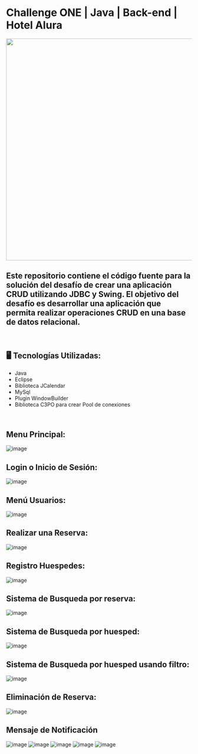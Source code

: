 # Challenge ONE | Java | Back-end | Hotel Alura

<p align="center" >
     <img width="600" heigth="600" src="https://user-images.githubusercontent.com/91544872/189419249-06b539da-7cf2-4d40-a711-618a5c872096.png">
</p>


## Este repositorio contiene el código fuente para la solución del desafío de crear una aplicación CRUD utilizando JDBC y Swing. El objetivo del desafío es desarrollar una aplicación que permita realizar operaciones CRUD en una base de datos relacional.
</br>

## 🖥️ Tecnologías Utilizadas:

- Java
- Eclipse
- Biblioteca JCalendar
- MySql
- Plugin WindowBuilder
- Biblioteca C3PO para crear Pool de conexiones
 </br>

## Menu Principal:
![image](https://user-images.githubusercontent.com/113076640/235794466-d1c54c57-feac-4fdd-9af6-049d9014dd19.png)
<br>
## Login o Inicio de Sesión:
![image](https://user-images.githubusercontent.com/113076640/235794565-1e561a35-f186-4172-aa2c-feb10621657c.png)
<br>
## Menú Usuarios:
![image](https://user-images.githubusercontent.com/113076640/235794593-7e036674-2d16-43d8-b925-53dc900b09cd.png)
<br>
## Realizar una Reserva:
![image](https://user-images.githubusercontent.com/113076640/235794670-98a87b0a-a622-434b-82b0-a6a8c55881d4.png)
<br>
## Registro Huespedes:
![image](https://user-images.githubusercontent.com/113076640/235794772-1c64ade3-d6da-4c32-a101-968946a4cd76.png)
<br>
## Sistema de Busqueda por reserva:
![image](https://user-images.githubusercontent.com/113076640/235794819-67e09393-e857-42ad-874b-df6a4afe24db.png)
<br>
## Sistema de Busqueda por huesped:
![image](https://user-images.githubusercontent.com/113076640/235794847-eed97095-bfd2-4ae4-9f52-72de7aa4027a.png)
<br>
## Sistema de Busqueda por huesped usando filtro:
![image](https://user-images.githubusercontent.com/113076640/235795227-903de4b4-d320-436a-ae0b-67ba2d939575.png)
<br>
## Eliminación de Reserva:
![image](https://user-images.githubusercontent.com/113076640/235795996-59fca628-fb08-49c4-804b-79b70c54348d.png)
<br>
## Mensaje de Notificación
![image](https://user-images.githubusercontent.com/113076640/235794517-b1e2cb4f-6afe-4ed9-830c-8ad976c56800.png)
![image](https://user-images.githubusercontent.com/113076640/235794792-dbbae725-d0ee-4671-a418-869e9130c7dc.png)
![image](https://user-images.githubusercontent.com/113076640/235795867-cb60fcb1-3828-401d-912f-47eebfb0421f.png)
![image](https://user-images.githubusercontent.com/113076640/235794919-5617a882-8c1e-4a79-ab94-f7ab4a6834bd.png)
![image](https://user-images.githubusercontent.com/113076640/235795897-204c2d34-b47e-4feb-bee1-482b2b13f570.png)
<br>


